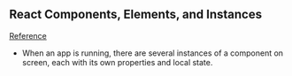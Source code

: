 ## React Components, Elements, and Instances
[Reference](https://facebook.github.io/react/blog/2015/12/18/react-components-elements-and-instances.html)

- When an app is running, there are several instances of a component on screen, each with its own properties and local state.
